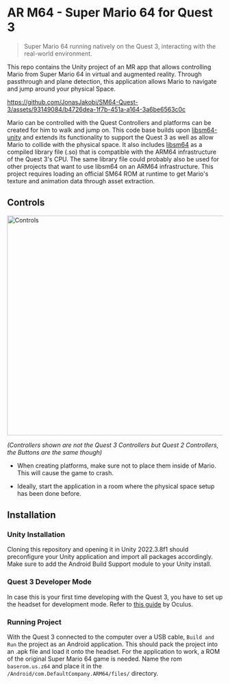 # AR M64 - Super Mario 64 for Quest 3
>Super Mario 64 running natively on the Quest 3, interacting with the real-world environment.

This repo contains the Unity project of an MR app that allows controlling Mario from Super Mario 64 in virtual and augmented reality. Through passthrough and plane detection, this application allows Mario to navigate and jump around your physical Space. 



https://github.com/JonasJakobi/SM64-Quest-3/assets/93149084/b4726dea-1f7b-451a-a164-3a6be6563c0c




Mario can be controlled with the Quest Controllers and platforms can be created for him to walk and jump on. 
This code base builds upon [libsm64-unity](https://github.com/libsm64/libsm64-unity) and extends its functionality to support the Quest 3 as well as allow Mario to collide with the physical space. 
It also includes [libsm64](https://github.com/libsm64/libsm64) as a compiled library file (.so)  that is compatible with the ARM64 infrastructure of the Quest 3's CPU. The same library file could probably also be used for other projects that want to use libsm64 on an ARM64 infrastructure.
This project requires loading an official SM64 ROM at runtime to get Mario's texture and animation data through asset extraction.





## Controls
<img src="https://github.com/JonasJakobi/SM64-Quest-3/assets/93149084/21d8e5b7-c1d9-47ac-9310-c2af386a357d" alt="Controls" width="512">

_(Controllers shown are not the Quest 3 Controllers but Quest 2 Controllers, the Buttons are the same though)_

- When creating platforms, make sure not to place them inside of Mario. This will cause the game to crash. 

- Ideally, start the application in a room where the physical space setup has been done before. 

## Installation

### Unity Installation
Cloning this repository and opening it in Unity 2022.3.8f1 should preconfigure your Unity application and import all packages accordingly. Make sure to add the Android Build Support module to your Unity install.

### Quest 3 Developer Mode
In case this is your first time developing with the Quest 3, you have to set up the headset for development mode.  Refer to [this guide](https://developer.oculus.com/documentation/native/android/mobile-device-setup/) by Oculus.
### Running Project
With the Quest 3 connected to the computer over a USB cable, `Build and Run` the project as an Android application. This should pack the project into an .apk file and load it onto the headset. 
For the application to work, a ROM of the original Super Mario 64 game is needed. Name the rom `baserom.us.z64` and place it in the `/Android/com.DefaultCompany.ARM64/files/` directory.
